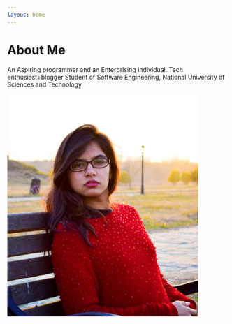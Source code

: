 ```yaml
---
layout: home
---
```

      
# About Me

An Aspiring programmer and an Enterprising Individual. Tech enthusiast+blogger Student of Software Engineering, National University of Sciences and Technology

<img  src="images/we.PNG" />
